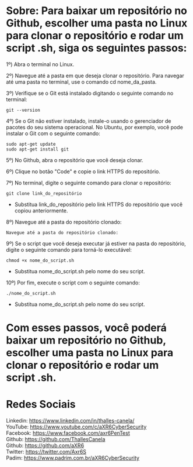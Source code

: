 # Sobre: Para baixar um repositório no Github, escolher uma pasta no Linux para clonar o repositório e rodar um script .sh, siga os seguintes passos: <br>


1º) Abra o terminal no Linux.

2º) Navegue até a pasta em que deseja clonar o repositório. Para navegar até uma pasta no terminal, use o comando cd nome_da_pasta.

3º) Verifique se o Git está instalado digitando o seguinte comando no terminal:
```
git --version
```
4º) Se o Git não estiver instalado, instale-o usando o gerenciador de pacotes do seu sistema operacional. No Ubuntu, por exemplo, você pode instalar o Git com o seguinte comando:
```
sudo apt-get update
sudo apt-get install git
```
5º) No Github, abra o repositório que você deseja clonar.

6º) Clique no botão "Code" e copie o link HTTPS do repositório.

7º) No terminal, digite o seguinte comando para clonar o repositório:
```
git clone link_do_repositório
```
* Substitua link_do_repositório pelo link HTTPS do repositório que você copiou anteriormente.

8º) Navegue até a pasta do repositório clonado:
```
Navegue até a pasta do repositório clonado:
```
9º) Se o script que você deseja executar já estiver na pasta do repositório, digite o seguinte comando para torná-lo executável:
```
chmod +x nome_do_script.sh
```
* Substitua nome_do_script.sh pelo nome do seu script.

10º) Por fim, execute o script com o seguinte comando:
```
./nome_do_script.sh
```
* Substitua nome_do_script.sh pelo nome do seu script.

# Com esses passos, você poderá baixar um repositório no Github, escolher uma pasta no Linux para clonar o repositório e rodar um script .sh.

# Redes Sociais
Linkedin: https://www.linkedin.com/in/thalles-canela/ <br>
YouTube:  https://www.youtube.com/c/aXR6CyberSecurity <br>
Facebook: https://www.facebook.com/axr6PenTest <br>
Github:   https://github.com/ThallesCanela <br>
Github:   https://github.com/aXR6 <br>
Twitter:  https://twitter.com/Axr6S <br>
Padim:    https://www.padrim.com.br/aXR6CyberSecurity <br>